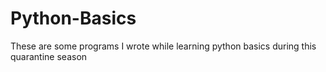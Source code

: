 # Python-Basics
These are some programs I wrote while learning python basics during this quarantine season
